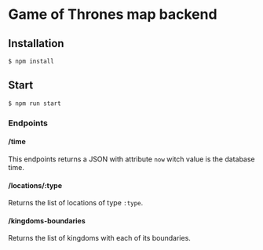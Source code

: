 # Game of Thrones map backend 

## Installation

```
$ npm install
```

## Start

```
$ npm run start
```

### Endpoints

#### /time
This endpoints returns a JSON with attribute `now` witch value is the database time.

#### /locations/:type
Returns the list of locations of type `:type`.

#### /kingdoms-boundaries
Returns the list of kingdoms with each of its boundaries.
